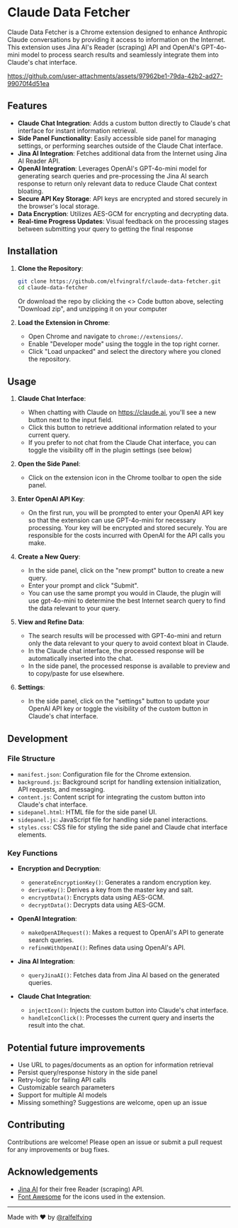 # Claude Data Fetcher

Claude Data Fetcher is a Chrome extension designed to enhance Anthropic Claude conversations by providing it access to information on the Internet. This extension uses Jina AI's Reader (scraping) API and OpenAI's GPT-4o-mini model to process search results and seamlessly integrate them into Claude's chat interface.

https://github.com/user-attachments/assets/97962be1-79da-42b2-ad27-99070f4d51ea

## Features

- **Claude Chat Integration**: Adds a custom button directly to Claude's chat interface for instant information retrieval.
- **Side Panel Functionality**: Easily accessible side panel for managing settings, or performing searches outside of the Claude Chat interface. 
- **Jina AI Integration**: Fetches additional data from the Internet using Jina AI Reader API.
- **OpenAI Integration**: Leverages OpenAI's GPT-4o-mini model for generating search queries and pre-processing the Jina AI search response to return only relevant data to reduce Claude Chat context bloating.
- **Secure API Key Storage**: API keys are encrypted and stored securely in the browser's local storage.
- **Data Encryption**: Utilizes AES-GCM for encrypting and decrypting data.
- **Real-time Progress Updates**: Visual feedback on the processing stages between submitting your query to getting the final response

## Installation

1. **Clone the Repository**:
    ```sh
    git clone https://github.com/elfvingralf/claude-data-fetcher.git
    cd claude-data-fetcher
    ```

    Or download the repo by clicking the <> Code button above, selecting "Download zip", and unzipping it on your computer

2. **Load the Extension in Chrome**:
    - Open Chrome and navigate to `chrome://extensions/`.
    - Enable "Developer mode" using the toggle in the top right corner.
    - Click "Load unpacked" and select the directory where you cloned the repository.

## Usage

1. **Claude Chat Interface**:
    - When chatting with Claude on https://claude.ai, you'll see a new button next to the input field.
    - Click this button to retrieve additional information related to your current query.
    - If you prefer to not chat from the Claude Chat interface, you can toggle the visibility off in the plugin settings (see below)

2. **Open the Side Panel**:
    - Click on the extension icon in the Chrome toolbar to open the side panel.

3. **Enter OpenAI API Key**:
    - On the first run, you will be prompted to enter your OpenAI API key so that the extension can use GPT-4o-mini for necessary processing. Your key will be encrypted and stored securely. You are responsible for the costs incurred with OpenAI for the API calls you make.

4. **Create a New Query**:
    - In the side panel, click on the "new prompt" button to create a new query.
    - Enter your prompt and click "Submit". 
    - You can use the same prompt you would in Claude, the plugin will use gpt-4o-mini to determine the best Internet search query to find the data relevant to your query.

5. **View and Refine Data**:
    - The search results will be processed with GPT-4o-mini and return only the data relevant to your query to avoid context bloat in Claude.
    - In the Claude chat interface, the processed response will be automatically inserted into the chat.
    - In the side panel, the processed response is available to preview and to copy/paste for use elsewhere.

6. **Settings**:
    - In the side panel, click on the "settings" button to update your OpenAI API key or toggle the visibility of the custom button in Claude's chat interface.

## Development

### File Structure

- `manifest.json`: Configuration file for the Chrome extension.
- `background.js`: Background script for handling extension initialization, API requests, and messaging.
- `content.js`: Content script for integrating the custom button into Claude's chat interface.
- `sidepanel.html`: HTML file for the side panel UI.
- `sidepanel.js`: JavaScript file for handling side panel interactions.
- `styles.css`: CSS file for styling the side panel and Claude chat interface elements.

### Key Functions

- **Encryption and Decryption**:
    - `generateEncryptionKey()`: Generates a random encryption key.
    - `deriveKey()`: Derives a key from the master key and salt.
    - `encryptData()`: Encrypts data using AES-GCM.
    - `decryptData()`: Decrypts data using AES-GCM.

- **OpenAI Integration**:
    - `makeOpenAIRequest()`: Makes a request to OpenAI's API to generate search queries.
    - `refineWithOpenAI()`: Refines data using OpenAI's API.

- **Jina AI Integration**:
    - `queryJinaAI()`: Fetches data from Jina AI based on the generated queries.

- **Claude Chat Integration**:
    - `injectIcon()`: Injects the custom button into Claude's chat interface.
    - `handleIconClick()`: Processes the current query and inserts the result into the chat.

## Potential future improvements
- Use URL to pages/documents as an option for information retrieval
- Persist query/response history in the side panel
- Retry-logic for failing API calls
- Customizable search parameters
- Support for multiple AI models
- Missing something? Suggestions are welcome, open up an issue

## Contributing

Contributions are welcome! Please open an issue or submit a pull request for any improvements or bug fixes.

## Acknowledgements

- [Jina AI](https://www.jina.ai) for their free Reader (scraping) API.
- [Font Awesome](https://fontawesome.com) for the icons used in the extension.

---

Made with ❤️ by [@ralfelfving](https://www.x.com/@ralfelfving)
